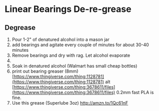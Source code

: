 # Linear Bearings De-re-grease
## Degrease
1. Pour 1-2" of denatured alcohol into a mason jar
2. add bearings and agitate every couple of minutes for about 30-40 minutes
3. Remove bearings and dry with rag.  Let alcohol evaporate
4. 
 1. Soak in denatured alcohol (Walmart has small cheap bottles)
 2. print out bearing greaser (8mm)
   [https://www.thingiverse.com/thing:1128781](https://www.thingiverse.com/thing:1128781)
   alt
   [https://www.thingiverse.com/thing:3678611/files](https://www.thingiverse.com/thing:3678611/files)
   0.2mm fast PLA is fine.
 3. Use this grease (Superlube 3oz)
    http://amzn.to/1Qc61nF
 
    

<!--stackedit_data:
eyJoaXN0b3J5IjpbLTk0OTg0MDk5MCwxODMyNjMwNTYwLC05OT
g4Mzg2NCwxMDA3MTg3MTg4LC0xOTI4OTYzNjUxXX0=
-->